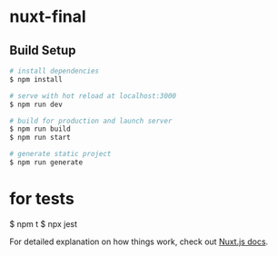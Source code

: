 # nuxt-final

## Build Setup

```bash
# install dependencies
$ npm install

# serve with hot reload at localhost:3000
$ npm run dev

# build for production and launch server
$ npm run build
$ npm run start

# generate static project
$ npm run generate
```
# for tests
$ npm t 
$ npx jest

For detailed explanation on how things work, check out [Nuxt.js docs](https://nuxtjs.org).
